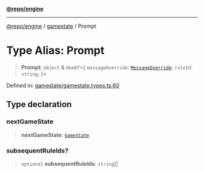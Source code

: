 [**@repo/engine**](../../README.md)

***

[@repo/engine](../../modules.md) / [gamestate](../README.md) / Prompt

# Type Alias: Prompt

> **Prompt**: `object` & `OneOf`\<\{ `messageOverride`: [`MessageOverride`](../interfaces/MessageOverride.md); `ruleId`: `string`; \}\>

Defined in: [gamestate/gamestate.types.ts:60](https://github.com/alexqguo/drinking-board-game-v3/blob/423d7f07a24c1ecc390d54885c4978f1235ed349/packages/engine/src/gamestate/gamestate.types.ts#L60)

## Type declaration

### nextGameState

> **nextGameState**: [`GameState`](../enumerations/GameState.md)

### subsequentRuleIds?

> `optional` **subsequentRuleIds**: `string`[]
